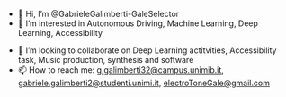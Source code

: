 - 👋 Hi, I’m @GabrieleGalimberti-GaleSelector
- 👀 I’m interested in Autonomous Driving, Machine Learning, Deep Learning, Accessibility
<!--
- 🌱 I’m currently learning 
-->
- 💞️ I’m looking to collaborate on Deep Learning actitvities, Accessibility task, Music production, synthesis and software
- 📫 How to reach me: g.galimberti32@campus.unimib.it, gabriele.galimberti2@studenti.unimi.it, electroToneGale@gmail.com


<!---
GabrieleGalimberti-GaleSelector/GabrieleGalimberti-GaleSelector is a ✨ special ✨ repository because its `README.md` (this file) appears on your GitHub profile.
You can click the Preview link to take a look at your changes.
--->
